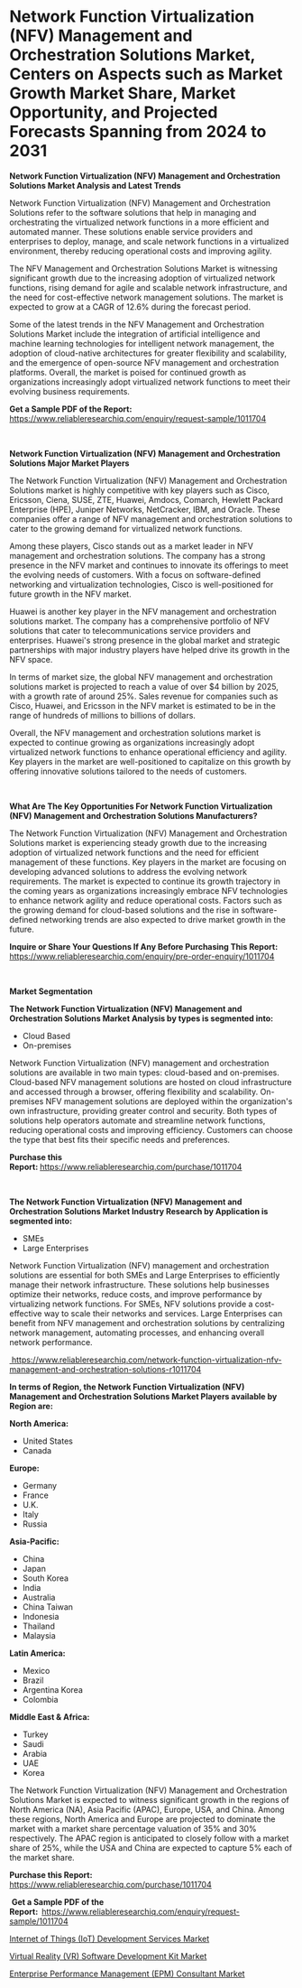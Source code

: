 <p><h1>Network Function Virtualization (NFV) Management and Orchestration Solutions Market, Centers on Aspects such as Market Growth Market Share, Market Opportunity, and Projected Forecasts Spanning from 2024 to 2031</h1></p><p><strong>Network Function Virtualization (NFV) Management and Orchestration Solutions Market Analysis and Latest Trends</strong></p>
<p><p>Network Function Virtualization (NFV) Management and Orchestration Solutions refer to the software solutions that help in managing and orchestrating the virtualized network functions in a more efficient and automated manner. These solutions enable service providers and enterprises to deploy, manage, and scale network functions in a virtualized environment, thereby reducing operational costs and improving agility.</p><p>The NFV Management and Orchestration Solutions Market is witnessing significant growth due to the increasing adoption of virtualized network functions, rising demand for agile and scalable network infrastructure, and the need for cost-effective network management solutions. The market is expected to grow at a CAGR of 12.6% during the forecast period.</p><p>Some of the latest trends in the NFV Management and Orchestration Solutions Market include the integration of artificial intelligence and machine learning technologies for intelligent network management, the adoption of cloud-native architectures for greater flexibility and scalability, and the emergence of open-source NFV management and orchestration platforms. Overall, the market is poised for continued growth as organizations increasingly adopt virtualized network functions to meet their evolving business requirements.</p></p>
<p><strong>Get a Sample PDF of the Report:&nbsp;</strong> <a href="https://www.reliableresearchiq.com/enquiry/request-sample/1011704">https://www.reliableresearchiq.com/enquiry/request-sample/1011704</a></p>
<p>&nbsp;</p>
<p><strong>Network Function Virtualization (NFV) Management and Orchestration Solutions Major Market Players</strong></p>
<p><p>The Network Function Virtualization (NFV) Management and Orchestration Solutions market is highly competitive with key players such as Cisco, Ericsson, Ciena, SUSE, ZTE, Huawei, Amdocs, Comarch, Hewlett Packard Enterprise (HPE), Juniper Networks, NetCracker, IBM, and Oracle. These companies offer a range of NFV management and orchestration solutions to cater to the growing demand for virtualized network functions.</p><p>Among these players, Cisco stands out as a market leader in NFV management and orchestration solutions. The company has a strong presence in the NFV market and continues to innovate its offerings to meet the evolving needs of customers. With a focus on software-defined networking and virtualization technologies, Cisco is well-positioned for future growth in the NFV market.</p><p>Huawei is another key player in the NFV management and orchestration solutions market. The company has a comprehensive portfolio of NFV solutions that cater to telecommunications service providers and enterprises. Huawei's strong presence in the global market and strategic partnerships with major industry players have helped drive its growth in the NFV space.</p><p>In terms of market size, the global NFV management and orchestration solutions market is projected to reach a value of over $4 billion by 2025, with a growth rate of around 25%. Sales revenue for companies such as Cisco, Huawei, and Ericsson in the NFV market is estimated to be in the range of hundreds of millions to billions of dollars.</p><p>Overall, the NFV management and orchestration solutions market is expected to continue growing as organizations increasingly adopt virtualized network functions to enhance operational efficiency and agility. Key players in the market are well-positioned to capitalize on this growth by offering innovative solutions tailored to the needs of customers.</p></p>
<p>&nbsp;</p>
<p><strong>What Are The Key Opportunities For Network Function Virtualization (NFV) Management and Orchestration Solutions Manufacturers?</strong></p>
<p><p>The Network Function Virtualization (NFV) Management and Orchestration Solutions market is experiencing steady growth due to the increasing adoption of virtualized network functions and the need for efficient management of these functions. Key players in the market are focusing on developing advanced solutions to address the evolving network requirements. The market is expected to continue its growth trajectory in the coming years as organizations increasingly embrace NFV technologies to enhance network agility and reduce operational costs. Factors such as the growing demand for cloud-based solutions and the rise in software-defined networking trends are also expected to drive market growth in the future.</p></p>
<p><strong>Inquire or Share Your Questions If Any Before Purchasing This Report:</strong> <a href="https://www.reliableresearchiq.com/enquiry/pre-order-enquiry/1011704">https://www.reliableresearchiq.com/enquiry/pre-order-enquiry/1011704</a></p>
<p>&nbsp;</p>
<p><strong>Market Segmentation</strong></p>
<p><strong>The Network Function Virtualization (NFV) Management and Orchestration Solutions Market Analysis by types is segmented into:</strong></p>
<p><ul><li>Cloud Based</li><li>On-premises</li></ul></p>
<p><p>Network Function Virtualization (NFV) management and orchestration solutions are available in two main types: cloud-based and on-premises. Cloud-based NFV management solutions are hosted on cloud infrastructure and accessed through a browser, offering flexibility and scalability. On-premises NFV management solutions are deployed within the organization's own infrastructure, providing greater control and security. Both types of solutions help operators automate and streamline network functions, reducing operational costs and improving efficiency. Customers can choose the type that best fits their specific needs and preferences.</p></p>
<p><strong>Purchase this Report:&nbsp;</strong><a href="https://www.reliableresearchiq.com/purchase/1011704">https://www.reliableresearchiq.com/purchase/1011704</a></p>
<p>&nbsp;</p>
<p><strong>The Network Function Virtualization (NFV) Management and Orchestration Solutions Market Industry Research by Application is segmented into:</strong></p>
<p><ul><li>SMEs</li><li>Large Enterprises</li></ul></p>
<p><p>Network Function Virtualization (NFV) management and orchestration solutions are essential for both SMEs and Large Enterprises to efficiently manage their network infrastructure. These solutions help businesses optimize their networks, reduce costs, and improve performance by virtualizing network functions. For SMEs, NFV solutions provide a cost-effective way to scale their networks and services. Large Enterprises can benefit from NFV management and orchestration solutions by centralizing network management, automating processes, and enhancing overall network performance.</p></p>
<p><a href="https://www.reliableresearchiq.com/network-function-virtualization-nfv-management-and-orchestration-solutions-r1011704">&nbsp;https://www.reliableresearchiq.com/network-function-virtualization-nfv-management-and-orchestration-solutions-r1011704</a></p>
<p><strong>In terms of Region, the Network Function Virtualization (NFV) Management and Orchestration Solutions Market Players available by Region are:</strong></p>
<p>
    <p> <strong> North America: </strong>
        <ul>
            <li>United States</li>
            <li>Canada</li>
        </ul>
        </p> 
    <p> <strong> Europe: </strong>
        <ul>
            <li>Germany</li>
            <li>France</li>
            <li>U.K.</li>
            <li>Italy</li>
            <li>Russia</li>
        </ul>
        </p> 
    <p> <strong> Asia-Pacific: </strong>
        <ul>
            <li>China</li>
            <li>Japan</li>
            <li>South Korea</li>
            <li>India</li>
            <li>Australia</li>
            <li>China Taiwan</li>
            <li>Indonesia</li>
            <li>Thailand</li>
            <li>Malaysia</li>
        </ul>
        </p> 
    <p> <strong> Latin America: </strong>
        <ul>
            <li>Mexico</li>
            <li>Brazil</li>
            <li>Argentina Korea</li>
            <li>Colombia</li>
        </ul>
        </p> 
    <p> <strong> Middle East & Africa: </strong>
        <ul>
            <li>Turkey</li>
            <li>Saudi</li>
            <li>Arabia</li>
            <li>UAE</li>
            <li>Korea</li>
        </ul>
    </p>
    </p>
<p><p>The Network Function Virtualization (NFV) Management and Orchestration Solutions Market is expected to witness significant growth in the regions of North America (NA), Asia Pacific (APAC), Europe, USA, and China. Among these regions, North America and Europe are projected to dominate the market with a market share percentage valuation of 35% and 30% respectively. The APAC region is anticipated to closely follow with a market share of 25%, while the USA and China are expected to capture 5% each of the market share.</p></p>
<p><strong>Purchase this Report: </strong><a href="https://www.reliableresearchiq.com/purchase/1011704">https://www.reliableresearchiq.com/purchase/1011704</a></p>
<p>&nbsp;<strong>Get a Sample PDF of the Report:&nbsp;&nbsp;</strong><a href="https://www.reliableresearchiq.com/enquiry/request-sample/1011704">https://www.reliableresearchiq.com/enquiry/request-sample/1011704</a></p>
<p><strong></strong></p>
<p><p><a href="https://github.com/trameciabutler45/Market-Research-Report-List-1/blob/main/internet-of-things-iot-development-services-market.md">Internet of Things (IoT) Development Services Market</a></p><p><a href="https://github.com/ValentineMike02/Market-Research-Report-List-1/blob/main/virtual-reality-vr-software-development-kit-market.md">Virtual Reality (VR) Software Development Kit Market</a></p><p><a href="https://github.com/staberhelen84/Market-Research-Report-List-1/blob/main/enterprise-performance-management-epm-consultant-market.md">Enterprise Performance Management (EPM) Consultant Market</a></p></p>